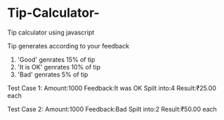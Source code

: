 # Tip-Calculator-
Tip calculator using javascript

Tip generates according to your feedback 
1. 'Good' genrates 15% of tip
2. 'It is OK' genrates 10% of tip
3. 'Bad' genrates 5% of tip


Test Case 1:
Amount:1000
Feedback:It was OK
Spilt into:4
Result:₹25.00 each

Test Case 2:
Amount:1000
Feedback:Bad
Spilt into:2
Result:₹50.00 each
